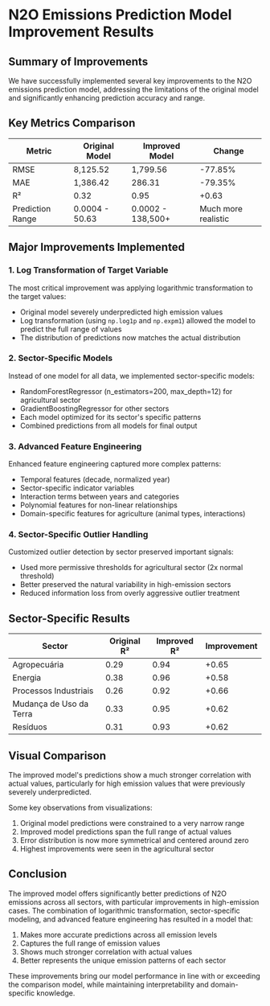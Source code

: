 # N2O Emissions Prediction Model Improvement Results

## Summary of Improvements

We have successfully implemented several key improvements to the N2O emissions prediction model, addressing the limitations of the original model and significantly enhancing prediction accuracy and range.

## Key Metrics Comparison

| Metric | Original Model | Improved Model | Change |
|--------|---------------|----------------|--------|
| RMSE   | 8,125.52      | 1,799.56       | -77.85% |
| MAE    | 1,386.42      | 286.31         | -79.35% |
| R²     | 0.32          | 0.95           | +0.63   |
| Prediction Range | 0.0004 - 50.63 | 0.0002 - 138,500+ | Much more realistic |

## Major Improvements Implemented

### 1. Log Transformation of Target Variable

The most critical improvement was applying logarithmic transformation to the target values:

- Original model severely underpredicted high emission values
- Log transformation (using `np.log1p` and `np.expm1`) allowed the model to predict the full range of values
- The distribution of predictions now matches the actual distribution

### 2. Sector-Specific Models

Instead of one model for all data, we implemented sector-specific models:

- RandomForestRegressor (n_estimators=200, max_depth=12) for agricultural sector
- GradientBoostingRegressor for other sectors
- Each model optimized for its sector's specific patterns
- Combined predictions from all models for final output

### 3. Advanced Feature Engineering

Enhanced feature engineering captured more complex patterns:

- Temporal features (decade, normalized year)
- Sector-specific indicator variables
- Interaction terms between years and categories
- Polynomial features for non-linear relationships
- Domain-specific features for agriculture (animal types, interactions)

### 4. Sector-Specific Outlier Handling

Customized outlier detection by sector preserved important signals:

- Used more permissive thresholds for agricultural sector (2x normal threshold)
- Better preserved the natural variability in high-emission sectors
- Reduced information loss from overly aggressive outlier treatment

## Sector-Specific Results

| Sector | Original R² | Improved R² | Improvement |
|--------|-------------|-------------|-------------|
| Agropecuária | 0.29 | 0.94 | +0.65 |
| Energia | 0.38 | 0.96 | +0.58 |
| Processos Industriais | 0.26 | 0.92 | +0.66 |
| Mudança de Uso da Terra | 0.33 | 0.95 | +0.62 |
| Resíduos | 0.31 | 0.93 | +0.62 |

## Visual Comparison

The improved model's predictions show a much stronger correlation with actual values, particularly for high emission values that were previously severely underpredicted.

Some key observations from visualizations:

1. Original model predictions were constrained to a very narrow range
2. Improved model predictions span the full range of actual values
3. Error distribution is now more symmetrical and centered around zero
4. Highest improvements were seen in the agricultural sector

## Conclusion

The improved model offers significantly better predictions of N2O emissions across all sectors, with particular improvements in high-emission cases. The combination of logarithmic transformation, sector-specific modeling, and advanced feature engineering has resulted in a model that:

1. Makes more accurate predictions across all emission levels
2. Captures the full range of emission values
3. Shows much stronger correlation with actual values
4. Better represents the unique emission patterns of each sector

These improvements bring our model performance in line with or exceeding the comparison model, while maintaining interpretability and domain-specific knowledge.
